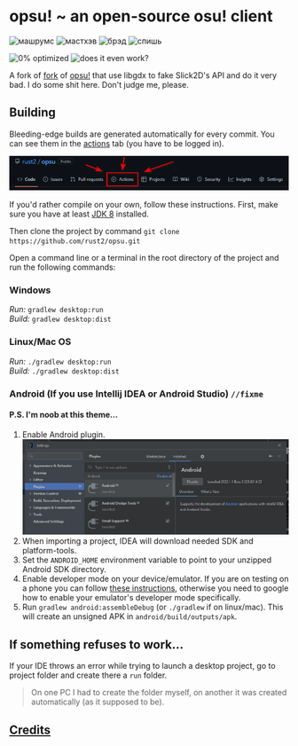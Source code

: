 # opsu! ~ an open-source osu! client

![машрумс](https://img.shields.io/badge/%D0%BC%D0%B0%D1%88%D1%80%D1%83%D0%BC%D1%81-1f1f1f?style=flat-square) ![мастхэв](https://img.shields.io/badge/%D0%BC%D0%B0%D1%81%D1%82%D1%85%D1%8D%D0%B2-1f1f1f?style=flat-square) ![брэд](https://img.shields.io/badge/%D0%B1%D1%80%D1%8D%D0%B4-1f1f1f?style=flat-square) ![спишь](https://img.shields.io/badge/%D1%81%D0%BF%D0%B8%D1%88%D1%8C-1f1f1f?style=flat-square)

![0% optimized](https://img.shields.io/badge/0%25-optimized-green?style=flat-square) ![does it even work?](https://img.shields.io/badge/works%20on-my%20machine-red?style=flat-square)

A fork of [fork](https://github.com/fluddokt/opsu) of [opsu!](https://github.com/itdelatrisu/opsu) that use libgdx to fake Slick2D's API and do it very bad.
I do some shit here. Don't judge me, please.

## Building
Bleeding-edge builds are generated automatically for every commit. You can see them in the [actions](https://github.com/rust2/opsu/actions) tab (you have to be logged in).

![Actions](readme/finding-actions-how-to.png)

If you'd rather compile on your own, follow these instructions.
First, make sure you have at least [JDK 8](https://adoptium.net/temurin/archive/?version=8) installed.

Then clone the project by command `git clone https://github.com/rust2/opsu.git`

Open a command line or a terminal in the root directory of the project and run the following commands:

### Windows

_Run:_ `gradlew desktop:run`  
_Build:_ `gradlew desktop:dist`  

### Linux/Mac OS

_Run:_ `./gradlew desktop:run`  
_Build:_ `./gradlew desktop:dist`  

### Android (If you use Intellij IDEA or Android Studio) `//fixme`
#### P.S. I'm noob at this theme...

1. Enable Android plugin.
![Actions](readme/Intellij-enable-android-plugin.png)
2. When importing a project, IDEA will download needed SDK and platform-tools.
3. Set the `ANDROID_HOME` environment variable to point to your unzipped Android SDK directory.
7. Enable developer mode on your device/emulator. If you are on testing on a phone you can follow [these instructions](https://developer.android.com/studio/command-line/adb#Enabling), otherwise you need to google how to enable your emulator's developer mode specifically.
8. Run `gradlew android:assembleDebug` (or `./gradlew` if on linux/mac). This will create an unsigned APK in `android/build/outputs/apk`.

## If something refuses to work...
If your IDE throws an error while trying to launch a desktop project, go to project folder and create there a `run` folder.
>On one PC I had to create the folder myself, on another it was created automatically (as it supposed to be).

## [Credits](https://github.com/fluddokt/opsu/blob/master/CREDITS.md)
